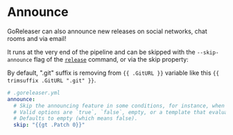 # Announce

GoReleaser can also announce new releases on social networks, chat rooms and via email!

It runs at the very end of the pipeline and can be skipped with the `--skip-announce` flag of the [`release`](/cmd/goreleaser_release/) command, or via the skip property:

By default, ".git" suffix is removing from `{{ .GitURL }}` variable like this `{{ trimsuffix .GitURL ".git" }}`.

```yaml
# .goreleaser.yml
announce:
  # Skip the announcing feature in some conditions, for instance, when publishing patch releases.
  # Valid options are `true`, `false`, empty, or a template that evaluates to a boolean (`true` or `false`).
  # Defaults to empty (which means false).
  skip: "{{gt .Patch 0}}"
```
